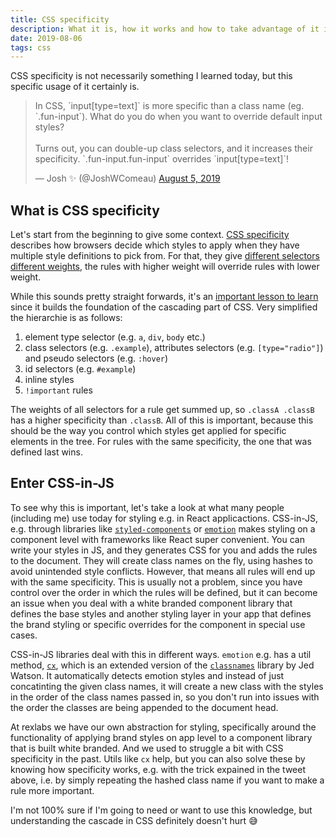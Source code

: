 ```yaml
---
title: CSS specificity
description: What it is, how it works and how to take advantage of it in the age of CSS-in-JS
date: 2019-08-06
tags: css
---
```


CSS specificity is not necessarily something I learned today, but this specific usage of it certainly is.

<blockquote class="twitter-tweet"><p lang="en" dir="ltr">In CSS, `input[type=text]` is more specific than a class name (eg. `.fun-input`). What do you do when you want to override default input styles?<br><br>Turns out, you can double-up class selectors, and it increases their specificity. `.fun-input.fun-input` overrides `input[type=text]`!</p>&mdash; Josh ✨ (@JoshWComeau) <a href="https://twitter.com/JoshWComeau/status/1158429802526924801?ref_src=twsrc%5Etfw">August 5, 2019</a></blockquote>

## What is CSS specificity

Let's start from the beginning to give some context. [CSS specificity](https://developer.mozilla.org/en-US/docs/Web/CSS/Specificity) describes how browsers decide which styles to apply when they have multiple style definitions to pick from. For that, they give [different selectors different weights](https://specifishity.com/), the rules with higher weight will override rules with lower weight.

While this sounds pretty straight forwards, it's an [important lesson to learn](https://www.smashingmagazine.com/2007/07/css-specificity-things-you-should-know/) since it builds the foundation of the cascading part of CSS. Very simplified the hierarchie is as follows:

1. element type selector (e.g. `a`, `div`, `body` etc.)
1. class selectors (e.g. `.example`), attributes selectors (e.g. `[type="radio"]`) and pseudo selectors (e.g. `:hover`)
1. id selectors (e.g. `#example`)
1. inline styles
1. `!important` rules

The weights of all selectors for a rule get summed up, so `.classA .classB` has a higher specificity than `.classB`. All of this is important, because this should be the way you control which styles get applied for specific elements in the tree. For rules with the same specificity, the one that was defined last wins.

## Enter CSS-in-JS

To see why this is important, let's take a look at what many people (including me) use today for styling e.g. in React applicactions. CSS-in-JS, e.g. through libraries like [`styled-components`](https://github.com/styled-components/styled-components) or [`emotion`](https://github.com/emotion-js/emotion) makes styling on a component level with frameworks like React super convenient. You can write your styles in JS, and they generates CSS for you and adds the rules to the document. They will create class names on the fly, using hashes to avoid unintended style conflicts. However, that means all rules will end up with the same specificity. This is usually not a problem, since you have control over the order in which the rules will be defined, but it can become an issue when you deal with a white branded component library that defines the base styles and another styling layer in your app that defines the brand styling or specific overrides for the component in special use cases.

CSS-in-JS libraries deal with this in different ways. `emotion` e.g. has a util method, [`cx`](https://emotion.sh/docs/emotion#cx), which is an extended version of the [`classnames`](https://github.com/JedWatson/classnames) library by Jed Watson. It automatically detects emotion styles and instead of just concatinting the given class names, it will create a new class with the styles in the order of the class names passed in, so you don't run into issues with the order the classes are being appended to the document head.

At rexlabs we have our own abstraction for styling, specifically around the functionality of applying brand styles on app level to a component library that is built white branded. And we used to struggle a bit with CSS specificity in the past. Utils like `cx` help, but you can also solve these by knowing how specificity works, e.g. with the trick expained in the tweet above, i.e. by simply repeating the hashed class name if you want to make a rule more important.

I'm not 100% sure if I'm going to need or want to use this knowledge, but understanding the cascade in CSS definitely doesn't hurt 😅

